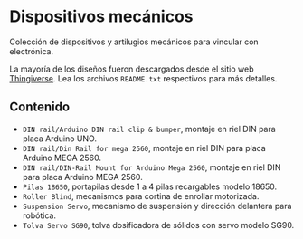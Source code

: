 # Dispositivos mecánicos

Colección de dispositivos y artilugios mecánicos para vincular con electrónica. 

La mayoría de los diseños fueron descargados desde el sitio web [Thingiverse](https://www.thingiverse.com/). Lea los archivos `README.txt` respectivos para más detalles.

## Contenido

- `DIN rail/Arduino DIN rail clip & bumper`, montaje en riel DIN para placa Arduino UNO.
- `DIN rail/Din Rail for mega 2560`, montaje en riel DIN para placa Arduino MEGA 2560.
- `DIN rail/DIN-Rail Mount for Arduino Mega 2560`, montaje en riel DIN para placa Arduino MEGA 2560.
- `Pilas 18650`, portapilas desde 1 a 4 pilas recargables modelo 18650.
- `Roller Blind`, mecanismos para cortina de enrollar motorizada.
- `Suspension Servo`, mecanismo de suspensión y dirección delantera para robótica.
- `Tolva Servo SG90`, tolva dosificadora de sólidos con servo modelo SG90.
